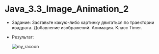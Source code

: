 # Java_3.3_Image_Animation_2

- Задание: Заставьте какую-либо картинку двигаться по траектории квадрата. Добавление изображений. Анимация. Класс Timer.

- Результат:

  ![my_racoon](https://github.com/Daria-Krylova/Java_3.3_Image_Animation_2/assets/55152528/c5d8ea0b-d9e2-4469-8a54-13d1603bea1b)

